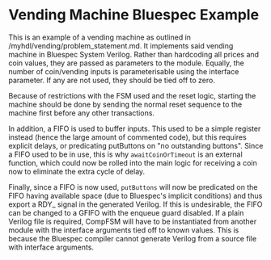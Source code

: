 Vending Machine Bluespec Example
================================

This is an example of a vending machine as outlined in /myhdl/vending/problem_statement.md. It implements
said vending machine in Bluespec System Verilog. Rather than hardcoding all prices and coin values, they
are passed as parameters to the module. Equally, the number of coin/vending inputs is parameterisable using
the interface parameter. If any are not used, they should be tied off to zero.

Because of restrictions with the FSM used and the reset logic, starting the machine should be done by sending
the normal reset sequence to the machine first before any other transactions.

In addition, a FIFO is used to buffer inputs. This used to be a simple register instead (hence the large amount of
commented code), but this requires explicit delays, or predicating putButtons on "no outstanding buttons". Since a
FIFO used to be in use, this is why `awaitCoinOrTimeout` is an external function, which could now be rolled into the 
main logic for receiving a coin now to eliminate the extra cycle of delay.

Finally, since a FIFO is now used, `putButtons` will now be predicated on the FIFO having available space (due to
Bluespec's implicit conditions) and thus export a RDY_ signal in the generated Verilog. If this is undesirable, 
the FIFO can be changed to a GFIFO with the enqueue guard disabled. If a plain Verilog file is required, CompFSM
will have to be instantiated from another module with the interface arguments tied off to known values. This is because
the Bluespec compiler cannot generate Verilog from a source file with interface arguments.